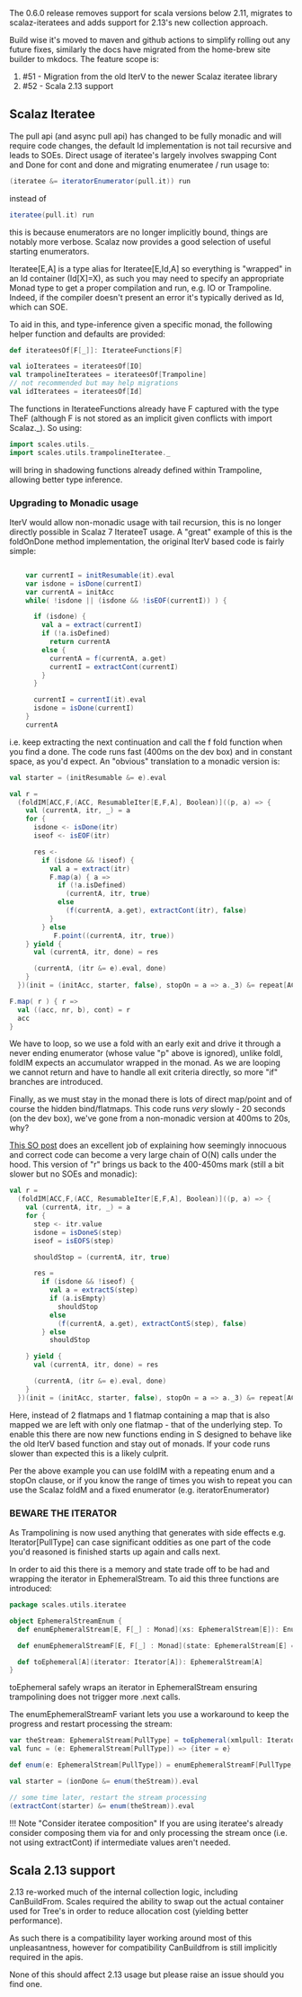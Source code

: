 
The 0.6.0 release removes support for scala versions below 2.11, migrates to scalaz-iteratees and adds support for 2.13's new collection approach.

Build wise it's moved to maven and github actions to simplify rolling out any future fixes, similarly the docs have migrated from the home-brew site builder to mkdocs.  The feature scope is: 

1. #51 - Migration from the old IterV to the newer Scalaz iteratee library
2. #52 - Scala 2.13 support

## Scalaz Iteratee

The pull api (and async pull api) has changed to be fully monadic and will require code changes, the default Id implementation is not tail recursive and leads to SOEs.  Direct usage of iteratee's largely involves swapping Cont and Done for cont and done and migrating enumeratee / run usage to:

```scala
(iteratee &= iteratorEnumerator(pull.it)) run
```

instead of

```scala
iteratee(pull.it) run
```

this is because enumerators are no longer implicitly bound, things are notably more verbose.  Scalaz now provides a good selection of useful starting enumerators.

Iteratee[E,A] is a type alias for Iteratee[E,Id,A] so everything is "wrapped" in an Id container (Id[X]=X), as such you may need to specify an appropriate Monad type to get a proper compilation and run, e.g. IO or Trampoline.  Indeed, if the compiler doesn't present an error it's typically derived as Id, which can SOE.

To aid in this, and type-inference given a specific monad, the following helper function and defaults are provided:

```scala
def iterateesOf[F[_]]: IterateeFunctions[F]

val ioIteratees = iterateesOf[IO]
val trampolineIteratees = iterateesOf[Trampoline]
// not recommended but may help migrations
val idIteratees = iterateesOf[Id]

``` 

The functions in IterateeFunctions already have F captured with the type TheF (although F is not stored as an implicit given conflicts with import Scalaz._). So using:

```scala
import scales.utils._
import scales.utils.trampolineIteratee._
```

will bring in shadowing functions already defined within Trampoline, allowing better type inference.

### Upgrading to Monadic usage

IterV would allow non-monadic usage with tail recursion, this is no longer directly possible in Scalaz 7 IterateeT usage.  A "great" example of this is the foldOnDone method implementation, the original IterV based code is fairly simple:

````scala

    var currentI = initResumable(it).eval
    var isdone = isDone(currentI)
    var currentA = initAcc
    while( !isdone || (isdone && !isEOF(currentI)) ) {

      if (isdone) {
        val a = extract(currentI)
        if (!a.isDefined)
          return currentA
        else {
          currentA = f(currentA, a.get)
          currentI = extractCont(currentI)
        }
      }

      currentI = currentI(it).eval
      isdone = isDone(currentI)
    }
    currentA
````

i.e. keep extracting the next continuation and call the f fold function when you find a done.  The code runs fast (400ms on the dev box) and in constant space, as you'd expect.  An "obvious" translation to a monadic version is:

```scala
val starter = (initResumable &= e).eval

val r =
  (foldIM[ACC,F,(ACC, ResumableIter[E,F,A], Boolean)]((p, a) => {
    val (currentA, itr, _) = a
    for {
      isdone <- isDone(itr)
      iseof <- isEOF(itr)

      res <-
        if (isdone && !iseof) {
          val a = extract(itr)
          F.map(a) { a =>
            if (!a.isDefined)
              (currentA, itr, true)
            else
              (f(currentA, a.get), extractCont(itr), false)
          }
        } else
           F.point((currentA, itr, true))
    } yield {
      val (currentA, itr, done) = res

      (currentA, (itr &= e).eval, done)
    }
  })(init = (initAcc, starter, false), stopOn = a => a._3) &= repeat[ACC,F](initAcc) ) run

F.map( r ) { r =>
  val ((acc, nr, b), cont) = r
  acc
}
```

We have to loop, so we use a fold with an early exit and drive it through a never ending enumerator (whose value "p" above is ignored), unlike foldI, foldIM expects an accumulator wrapped in the monad.  As we are looping we cannot return and have to handle all exit criteria directly, so more "if" branches are introduced.

Finally, as we must stay in the monad there is lots of direct map/point and of course the hidden bind/flatmaps.  This code runs *very* slowly - 20 seconds (on the dev box), we've gone from a non-monadic version at 400ms to 20s, why?

[This SO post](https://stackoverflow.com/a/41128527/1028537) does an excellent job of explaining how seemingly innocuous and correct code can become a very large chain of O(N) calls under the hood.  This version of "r" brings us back to the 400-450ms mark (still a bit slower but no SOEs and monadic):

```scala
val r =
  (foldIM[ACC,F,(ACC, ResumableIter[E,F,A], Boolean)]((p, a) => {
    val (currentA, itr, _) = a
    for {
      step <- itr.value
      isdone = isDoneS(step)
      iseof = isEOFS(step)

      shouldStop = (currentA, itr, true)

      res =
        if (isdone && !iseof) {
          val a = extractS(step)
          if (a.isEmpty)
            shouldStop
          else
            (f(currentA, a.get), extractContS(step), false)
        } else
          shouldStop

    } yield {
      val (currentA, itr, done) = res

      (currentA, (itr &= e).eval, done)
    }
  })(init = (initAcc, starter, false), stopOn = a => a._3) &= repeat[ACC,F](initAcc) ) run
```

Here, instead of 2 flatmaps and 1 flatmap containing a map that is also mapped we are left with only one flatmap - that of the underlying step.  To enable this there are now new functions ending in S designed to behave like the old IterV based function and stay out of monads.  If your code runs slower than expected this is a likely culprit. 

Per the above example you can use foldIM with a repeating enum and a stopOn clause, or if you know the range of times you wish to repeat you can use the Scalaz foldM and a fixed enumerator (e.g. iteratorEnumerator)

### BEWARE THE ITERATOR

As Trampolining is now used anything that generates with side effects e.g. Iterator[PullType] can case significant oddities as one part of the code you'd reasoned is finished starts up again and calls next.

In order to aid this there is a memory and state trade off to be had and wrapping the iterator in EphemeralStream.  To aid this three functions are introduced:

```scala
package scales.utils.iteratee

object EphemeralStreamEnum {
  def enumEphemeralStream[E, F[_] : Monad](xs: EphemeralStream[E]): EnumeratorT[E, F]

  def enumEphemeralStreamF[E, F[_] : Monad](state: EphemeralStream[E] => Unit)(xs: EphemeralStream[E]): EnumeratorT[E, F]

  def toEphemeral[A](iterator: Iterator[A]): EphemeralStream[A]
}
```

toEphemeral safely wraps an iterator in EphemeralStream ensuring trampolining does not trigger more .next calls.

The enumEphemeralStreamF variant lets you use a workaround to keep the progress and restart processing the stream:

```scala
var theStream: EphemeralStream[PullType] = toEphemeral(xmlpull: Iterator[PullType])
val func = (e: EphemeralStream[PullType]) => {iter = e}

def enum(e: EphemeralStream[PullType]) = enumEphemeralStreamF[PullType, TheF](func)(e)

val starter = (ionDone &= enum(theStream)).eval

// some time later, restart the stream processing
(extractCont(starter) &= enum(theStream)).eval
```

!!! Note "Consider iteratee composition"
    If you are using iteratee's already consider composing them via for and only processing the stream once (i.e. not using extractCont) if intermediate values aren't needed.

## Scala 2.13 support

2.13 re-worked much of the internal collection logic, including CanBuildFrom.  Scales required the ability to swap out the actual container used for Tree's in order to reduce allocation cost (yielding better performance).

As such there is a compatibility layer working around most of this unpleasantness, however for compatibility CanBuildfrom is still implicitly required in the apis.

None of this should affect 2.13 usage but please raise an issue should you find one.
